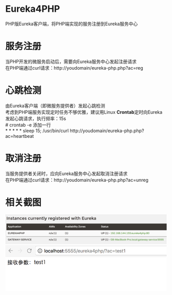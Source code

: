 # Eureka4PHP
PHP版Eureka客户端，将PHP端实现的服务注册到Eureka服务中心<br />

# 服务注册
当PHP开发的微服务启动后，需要向Eureka服务中心发起注册请求<br />
在PHP端通过curl请求：http://youdomain/eureka-php.php?ac=reg

# 心跳检测
由Eureka客户端（即微服务提供者）发起心跳检测<br />
考虑到PHP端服务实现定时任务不够优雅，建议用Linux **Crontab**定时向Eureka发起心跳请求，执行频率：15s<br />
&#35; crontab -e
添加一行<br />
&#42; &#42; &#42; &#42; &#42; sleep 15; /usr/bin/curl http://youdomain/eureka-php.php?ac=heartbeat

# 取消注册
当服务提供者关闭时，应向Eureka服务中心发起取消注册请求<br />
在PHP端通过curl请求：http://youdomain/eureka-php.php?ac=unreg

# 相关截图
![image](https://raw.githubusercontent.com/ah-guobing/Eureka4PHP/master/Resources/DingTalk20171216142601.png)
![image](https://raw.githubusercontent.com/ah-guobing/Eureka4PHP/master/Resources/DingTalk20171216143131.png)
